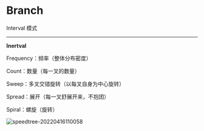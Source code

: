 # Branch
Interval 模式

---

**Inertval**

Frequency：频率（整体分布密度）

Count：数量（每一叉的数量）

Sweep：多叉交错旋转（以每叉自身为中心旋转）

Spread：展开（每一叉舒展开来，不抱团）

Spiral：螺旋（旋转）

![speedtree-20220416110058](https://image-1300893378.cos.ap-shanghai.myqcloud.com/docs/speedtree/SpeedTree-20220416110058.png)
